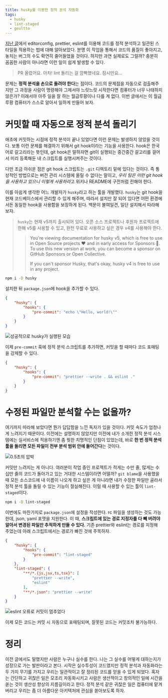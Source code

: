 ```yaml
---
title: husky를 이용한 정적 분석 자동화
tags:
  - husky
  - lint-staged
  - geultto
---
```


[지난 글](https://znagadeon.dev/post/format-my-code/index.html)에서 editorconfig, prettier, eslint를 이용해 코드를 정적 분석하고 일관된 스타일을 적용하는 법에 대해 알아보았다. 분명 이 작업을 통해서 코드의 품질이 좋아지고, 놓치는 버그의 수도 확연히 줄어들었을 것이다. 하지만 과연 실제로도 그럴까? 충분히 꼼꼼한 사람이 아니라면 이런 일이 쉽게 발생할 수 있다.

> PR 올렸어요. 아차! lint 돌리는 걸 깜빡했네요. 잠시만요...

문제는 **정적 분석을 손으로 돌려야 한다**는 점이다. 코드의 문제점을 자동으로 검출해주지만 그 과정을 사람이 명령해야 그제서야 느릿느릿 시작한다면 컴퓨터가 너무 나태하지 않은가? 이래서야 아주 일을 잘 하는 월급루팡이나 다를 게 없다. 이번 글에서는 이 월급루팡 컴퓨터가 스스로 알아서 일하게 만들어 보자.

# 커밋할 때 자동으로 정적 분석 돌리기

애초에 커밋하는 시점에 정적 분석이 끝나 있었다면 이런 문제는 발생하지 않았을 것이다. 보통 이런 문제를 해결하기 위해서 git hook이라는 기능을 사용한다. hook은 한국어로 갈고리라는 뜻인데, git hook은 말하자면 git이 실행되는 중간중간 갈고리를 걸어서 미리 등록해둔 내 스크립트를 실행시켜주는 것이다.

다만 조금 아쉬운 점은 git hook 스크립트는 `.git` 디렉토리 밑에 있다는 것이다. 즉 통상적인 방법으로는 버전 관리 시스템에 올릴 수 없다는 말이고, *우리 팀은 이런 git hook을 사용하고 있으니 이렇게 사용하라*고 위키나 README에 구전처럼 전해야 한다.

이를 아쉽게 생각한 어느 개발자가 `husky`라고 하는 툴을 개발했다. `husky`는 git hook을 현재 코드베이스에서 관리할 수 있게 해주며, 따라서 설치만 잘 되어 있다면 어떤 환경에서든 동일한 hook을 사용함을 보장하게 된다. 백문이 불여일견, 일단 설치해서 따라해 보자.

> `husky`는 현재 v5까지 출시되어 있다. 오픈 소스 프로젝트나 후원자 프로젝트에 한해 v5를 사용할 수 있고, 완전 무료로 사용하고 싶은 경우 v4를 사용해야 한다.
>
> > You're viewing documentation for husky v5, which is free to use in Open Source projects ❤️ and in early access for Sponsors 🎁. To use this new version at work, you can become a sponsor on GitHub Sponsors or Open Collective.
> >
> > If you can't sponsor Husky, that's okay, husky v4 is free to use in any project.

```sh
npm i -D husky
```

설치한 뒤 `package.json`에 hook을 추가할 수 있다.

```json
{
	"husky": {
		"hooks": {
			"pre-commit": "echo \"Hello, world!\""
		}
	}
}
```

![성공적으로 husky가 실행된 모습](./assets/hello-husky.png)

이제 `pre-commit` 훅에 정적 분석 스크립트를 추가하면, 커밋을 할 때마다 코드 포매팅을 강제할 수 있다.

```json
{
	"husky": {
		"hooks": {
			"pre-commit": "prettier --write . && eslint ."
		}
	}
}
```

# 수정된 파일만 분석할 수는 없을까?

여기까지 따라해 보았다면 뭔가 답답함을 느낀 독자가 있을 것이다. 커밋 속도가 엄청나게 느려지기 때문이다. 이전에는 설명하지 않았지만 이전에 내가 소개한 정적 분석 시스템에는 실서비스에 적용하기엔 좀 뭣한 치명적인 단점이 있었는데, 바로 **한 번 정적 분석 툴을 돌리면 모든 파일이 전부 분석 범위 안에 들어간다**는 것이다.

![0.5초의 압박](./assets/too-long.png)

커밋만 느려지는 게 아니다. 여러분이 작업 중인 프로젝트가 적게는 수만 줄, 많게는 수십만 줄의 코드가 돌아가고 있는 거대한 시스템이라면 어떨까? `git blame`을 사용했을 때 모든 소스코드에 내 이름이 나오게 하고 싶은 게 아니라면 내가 수정한 파일만 골라서 정적 분석 툴을 돌릴 수 있는 기능이 절실해진다. 이럴 때 사용할 수 있는 툴이 `lint-staged`이다.

```sh
npm i -D lint-staged
```

이번에도 마찬가지로 `package.json`에 설정을 작성한다. rc 파일을 생성하는 것도 가능한데, json, yaml 포맷을 지원한다. 이 때, **스크립트에 있는 경로 지정자를 다 빼 버려야 알아서 변경된 파일만 추적하게 만들 수 있다.** 기존 prettier와 eslint는 경로를 지정해 주었는데 아래 스크립트에서는 경로가 빠진 것에 주목하자.

```json
{
	"husky": {
		"hooks": {
			"pre-commit": "lint-staged"
		}
	},
	"lint-staged": {
		"**/*.{js,jsx,ts,tsx}": [
			"prettier --write",
			"eslint"
		],
		"**/*.json": "prettier --write"
	}
}
```

![eslint 오류로 커밋이 멈추었다](./assets/block-commit.png)

이제 모든 코드는 커밋 시 자동으로 포매팅되며, 잘못된 코드는 커밋조차 불가능하다.

# 정리

이전 글에서도 말했지만 사람은 누구나 실수를 한다. 나는 그 실수를 어떻게 대하는지가 성장으로 가는 발판이라고 본다. 시작은 실수투성이 코드였지만 정적 분석과 자동화라는 두 가지 무기를 가지고 우리는 일관적이고 잘 정리된 코드를 얻을 수 있게 되었다. 혹자는 간단하고 귀찮은 일은 모조리 자동화시키고 사람은 생산적이고 창의적인 일에 시간을 쏟는 것이 생산성 향상의 지름길이라고 한다. 정적 분석 같은 귀찮은 일은 컴퓨터에 맡겨버리고 우리는 좀 더 아름다운 아키텍처에 관심을 쏟아보도록 하자.
